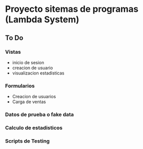 # Proyecto sitemas de programas (Lambda System)


## To Do

### Vistas
- inicio de sesion
- creacion de usuario
- visualizacion estadisticas

### Formularios
- Creacion de usuarios
- Carga de ventas

### Datos de prueba o fake data


### Calculo de estadisticos

### Scripts de Testing

